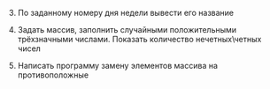  3. По заданному номеру дня недели вывести его название

 36. Задать массив, заполнить случайными положительными трёхзначными числами. Показать количество нечетных\четных чисел

 34. Написать программу замену элементов массива на противоположные